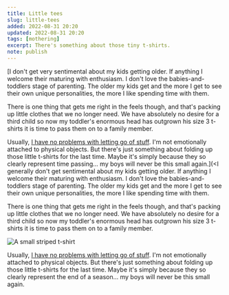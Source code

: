 ```yaml
---
title: Little tees
slug: little-tees
added: 2022-08-31 20:20
updated: 2022-08-31 20:20
tags: [mothering]
excerpt: There's something about those tiny t-shirts.
note: publish
---
```


[I don't get very sentimental about my kids getting older. If anything I welcome their maturing with enthusiasm. I don't love the babies-and-toddlers stage of parenting. The older my kids get and the more I get to see their own unique personalities, the more I like spending time with them.

There is one thing that gets me right in the feels though, and that's packing up little clothes that we no longer need. We have absolutely no desire for a third child so now my toddler's enormous head has outgrown his size 3 t-shirts it is time to pass them on to a family member.

Usually, [I have no problems with letting go of stuff](https://rachsmith.com/there-are-two-parts-to-minimalism/). I'm not emotionally attached to physical objects. But there's just something about folding up those little t-shirts for the last time. Maybe it's simply because they so clearly represent time passing... my boys will never be this small again.](<I generally don't get sentimental about my kids getting older. If anything I welcome their maturing with enthusiasm. I don't love the babies-and-toddlers stage of parenting. The older my kids get and the more I get to see their own unique personalities, the more I like spending time with them.

There is one thing that gets me right in the feels though, and that's packing up little clothes that we no longer need. We have absolutely no desire for a third child so now my toddler's enormous head has outgrown his size 3 t-shirts it is time to pass them on to a family member.

![A small striped t-shirt](/images/tee.jpg)

Usually, [I have no problems with letting go of stuff](https://rachsmith.com/there-are-two-parts-to-minimalism/). I'm not emotionally attached to physical objects. But there's just something about folding up those little t-shirts for the last time. Maybe it's simply because they so clearly represent the end of a season... my boys will never be this small again.